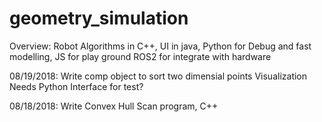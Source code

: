 # geometry_simulation
Overview:
Robot Algorithms in C++, UI in java, Python for Debug and fast modelling,
JS for play ground
ROS2 for integrate with hardware

08/19/2018:
Write comp object to sort two dimensial points
Visualization
Needs Python Interface for test?

08/18/2018:
Write Convex Hull Scan program, C++
